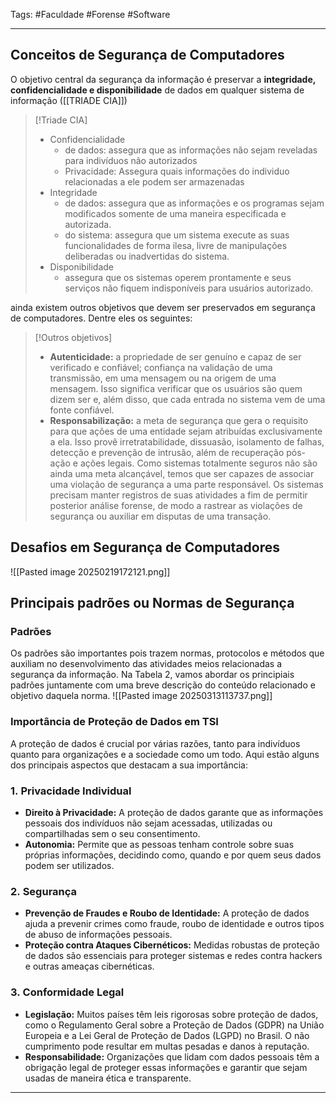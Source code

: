 Tags: #Faculdade  #Forense #Software
___
## Conceitos de Segurança de Computadores
 O objetivo central da segurança da informação é preservar a **integridade, confidencialidade e disponibilidade** de dados em qualquer sistema de informação ([[TRIADE CIA]])

> [!Triade CIA]
> - Confidencialidade
> 	- de dados: assegura que as informações não sejam reveladas para indivíduos não autorizados
> 	- Privacidade: Assegura quais informações do individuo relacionadas a ele podem ser armazenadas
> - Integridade
> 	- de dados: assegura que as informações e os programas sejam modificados somente de uma maneira especificada e autorizada.
> 	- do sistema: assegura que um sistema execute as suas funcionalidades de forma ilesa, livre de manipulações deliberadas ou inadvertidas do sistema.
> - Disponibilidade
> 	- assegura que os sistemas operem prontamente e seus serviços não fiquem indisponíveis para usuários autorizado.

ainda existem outros objetivos que devem ser preservados em segurança de computadores. Dentre eles os seguintes:

> [!Outros objetivos]
> - **Autenticidade:** a propriedade de ser genuíno e capaz de ser verificado e confiável; confiança na validação de uma transmissão, em uma mensagem ou na origem de uma mensagem. Isso significa verificar que os usuários são quem dizem ser e, além disso, que cada entrada no sistema vem de uma fonte confiável. 
> - **Responsabilização:** a meta de segurança que gera o requisito para que ações de uma entidade sejam atribuídas exclusivamente a ela. Isso provê irretratabilidade, dissuasão, isolamento de falhas, detecção e prevenção de intrusão, além de recuperação pós-ação e ações legais. Como sistemas totalmente seguros não são ainda uma meta alcançável, temos que ser capazes de associar uma violação de segurança a uma parte responsável. Os sistemas precisam manter registros de suas atividades a fim de permitir posterior análise forense, de modo a rastrear as violações de segurança ou auxiliar em disputas de uma transação.

## Desafios em Segurança de Computadores
![[Pasted image 20250219172121.png]]
## Principais padrões ou Normas de Segurança
### Padrões

Os padrões são importantes pois trazem normas, protocolos e métodos que auxiliam no desenvolvimento das atividades meios relacionadas a segurança da informação. Na Tabela 2, vamos abordar os principiais padrões juntamente com uma breve descrição do conteúdo relacionado e objetivo daquela norma.
![[Pasted image 20250313113737.png]]
### Importância de Proteção de Dados em TSI
A proteção de dados é crucial por várias razões, tanto para indivíduos quanto para organizações e a sociedade como um todo. Aqui estão alguns dos principais aspectos que destacam a sua importância:

### 1. **Privacidade Individual**

- **Direito à Privacidade:** A proteção de dados garante que as informações pessoais dos indivíduos não sejam acessadas, utilizadas ou compartilhadas sem o seu consentimento.
- **Autonomia:** Permite que as pessoas tenham controle sobre suas próprias informações, decidindo como, quando e por quem seus dados podem ser utilizados.

### 2. **Segurança**

- **Prevenção de Fraudes e Roubo de Identidade:** A proteção de dados ajuda a prevenir crimes como fraude, roubo de identidade e outros tipos de abuso de informações pessoais.
- **Proteção contra Ataques Cibernéticos:** Medidas robustas de proteção de dados são essenciais para proteger sistemas e redes contra hackers e outras ameaças cibernéticas.
### 3. **Conformidade Legal**

- **Legislação:** Muitos países têm leis rigorosas sobre proteção de dados, como o Regulamento Geral sobre a Proteção de Dados (GDPR) na União Europeia e a Lei Geral de Proteção de Dados (LGPD) no Brasil. O não cumprimento pode resultar em multas pesadas e danos à reputação.
- **Responsabilidade:** Organizações que lidam com dados pessoais têm a obrigação legal de proteger essas informações e garantir que sejam usadas de maneira ética e transparente.
___

